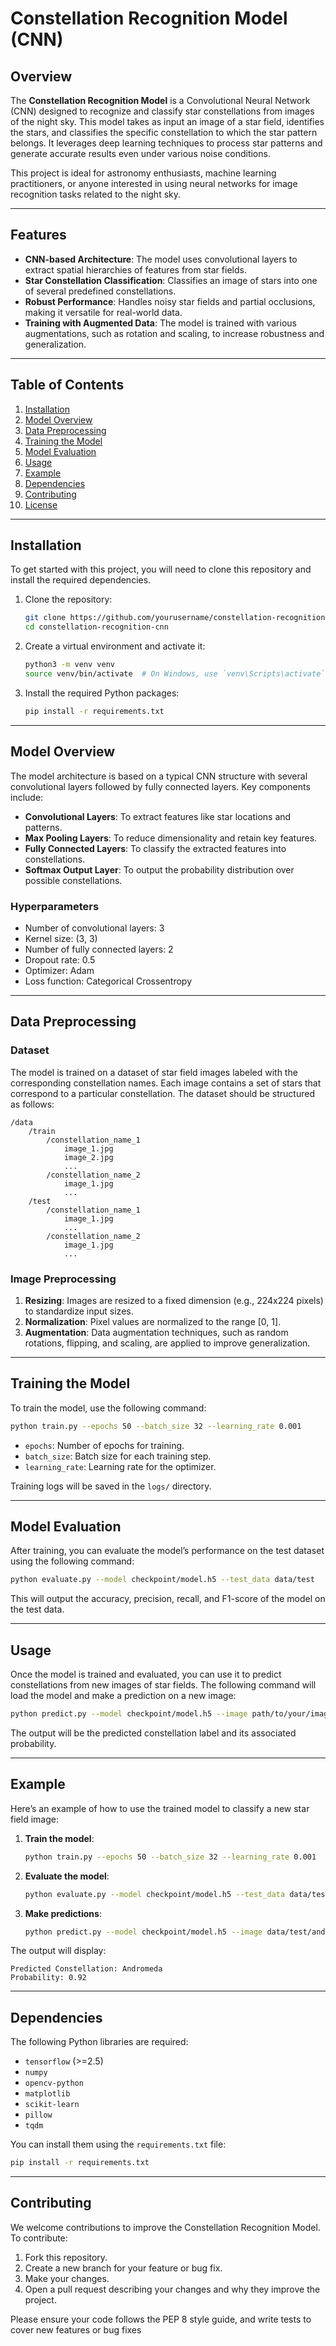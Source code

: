# Constellation Recognition Model (CNN)

## Overview

The **Constellation Recognition Model** is a Convolutional Neural Network (CNN) designed to recognize and classify star constellations from images of the night sky. This model takes as input an image of a star field, identifies the stars, and classifies the specific constellation to which the star pattern belongs. It leverages deep learning techniques to process star patterns and generate accurate results even under various noise conditions.

This project is ideal for astronomy enthusiasts, machine learning practitioners, or anyone interested in using neural networks for image recognition tasks related to the night sky.

---

## Features

- **CNN-based Architecture**: The model uses convolutional layers to extract spatial hierarchies of features from star fields.
- **Star Constellation Classification**: Classifies an image of stars into one of several predefined constellations.
- **Robust Performance**: Handles noisy star fields and partial occlusions, making it versatile for real-world data.
- **Training with Augmented Data**: The model is trained with various augmentations, such as rotation and scaling, to increase robustness and generalization.

---

## Table of Contents

1. [Installation](#installation)
2. [Model Overview](#model-overview)
3. [Data Preprocessing](#data-preprocessing)
4. [Training the Model](#training-the-model)
5. [Model Evaluation](#model-evaluation)
6. [Usage](#usage)
7. [Example](#example)
8. [Dependencies](#dependencies)
9. [Contributing](#contributing)
10. [License](#license)

---

## Installation

To get started with this project, you will need to clone this repository and install the required dependencies.

1. Clone the repository:
    ```bash
    git clone https://github.com/yourusername/constellation-recognition-cnn.git
    cd constellation-recognition-cnn
    ```

2. Create a virtual environment and activate it:
    ```bash
    python3 -m venv venv
    source venv/bin/activate  # On Windows, use `venv\Scripts\activate`
    ```

3. Install the required Python packages:
    ```bash
    pip install -r requirements.txt
    ```

---

## Model Overview

The model architecture is based on a typical CNN structure with several convolutional layers followed by fully connected layers. Key components include:

- **Convolutional Layers**: To extract features like star locations and patterns.
- **Max Pooling Layers**: To reduce dimensionality and retain key features.
- **Fully Connected Layers**: To classify the extracted features into constellations.
- **Softmax Output Layer**: To output the probability distribution over possible constellations.

### Hyperparameters

- Number of convolutional layers: 3
- Kernel size: (3, 3)
- Number of fully connected layers: 2
- Dropout rate: 0.5
- Optimizer: Adam
- Loss function: Categorical Crossentropy

---

## Data Preprocessing

### Dataset

The model is trained on a dataset of star field images labeled with the corresponding constellation names. Each image contains a set of stars that correspond to a particular constellation. The dataset should be structured as follows:

```
/data
    /train
        /constellation_name_1
            image_1.jpg
            image_2.jpg
            ...
        /constellation_name_2
            image_1.jpg
            ...
    /test
        /constellation_name_1
            image_1.jpg
            ...
        /constellation_name_2
            image_1.jpg
            ...
```

### Image Preprocessing

1. **Resizing**: Images are resized to a fixed dimension (e.g., 224x224 pixels) to standardize input sizes.
2. **Normalization**: Pixel values are normalized to the range [0, 1].
3. **Augmentation**: Data augmentation techniques, such as random rotations, flipping, and scaling, are applied to improve generalization.

---

## Training the Model

To train the model, use the following command:

```bash
python train.py --epochs 50 --batch_size 32 --learning_rate 0.001
```

- `epochs`: Number of epochs for training.
- `batch_size`: Batch size for each training step.
- `learning_rate`: Learning rate for the optimizer.

Training logs will be saved in the `logs/` directory.

---

## Model Evaluation

After training, you can evaluate the model’s performance on the test dataset using the following command:

```bash
python evaluate.py --model checkpoint/model.h5 --test_data data/test
```

This will output the accuracy, precision, recall, and F1-score of the model on the test data.

---

## Usage

Once the model is trained and evaluated, you can use it to predict constellations from new images of star fields. The following command will load the model and make a prediction on a new image:

```bash
python predict.py --model checkpoint/model.h5 --image path/to/your/image.jpg
```

The output will be the predicted constellation label and its associated probability.

---

## Example

Here’s an example of how to use the trained model to classify a new star field image:

1. **Train the model**:
    ```bash
    python train.py --epochs 50 --batch_size 32 --learning_rate 0.001
    ```

2. **Evaluate the model**:
    ```bash
    python evaluate.py --model checkpoint/model.h5 --test_data data/test
    ```

3. **Make predictions**:
    ```bash
    python predict.py --model checkpoint/model.h5 --image data/test/andromeda/image_1.jpg
    ```

The output will display:
```
Predicted Constellation: Andromeda
Probability: 0.92
```

---

## Dependencies

The following Python libraries are required:

- `tensorflow` (>=2.5)
- `numpy`
- `opencv-python`
- `matplotlib`
- `scikit-learn`
- `pillow`
- `tqdm`

You can install them using the `requirements.txt` file:

```bash
pip install -r requirements.txt
```

---

## Contributing

We welcome contributions to improve the Constellation Recognition Model. To contribute:

1. Fork this repository.
2. Create a new branch for your feature or bug fix.
3. Make your changes.
4. Open a pull request describing your changes and why they improve the project.

Please ensure your code follows the PEP 8 style guide, and write tests to cover new features or bug fixes

